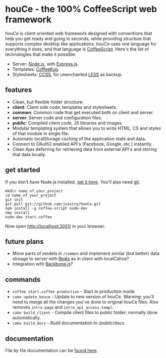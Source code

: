 
# houCe - the 100% CoffeeScript web framework

houCe is client oriented web framework designed with conventions that help you get ready and going in seconds, while providing structure that supports complex desktop like applications. houCe uses one language for everything it does, and that language is [CoffeeScript](http://coffeescript.org/). Here's the list of technologies that make it possible:

* Server: [Node.js](http://nodejs.org/), with [Express.js](http://expressjs.com/).
* Templates: [CoffeeKup](http://coffeekup.org/).
* Stylesheets: [CCSS](https://github.com/aeosynth/ccss), for unenchanted [LESS](http://lesscss.org/) as backup.


## features

* Clean, but flexible folder structure:
 * **client**: Client side code, templates and stylesheets.
 * **common**: Common code that get executed both on client and server.
 * **server**: Server code and configuration files.
 * **public**: Compiled client code, JS libraries and images.
* Modular templating system that allows you to write HTML, CS and styles of that module in single file.
* Automatic localStorage caching of the application state and data.
* Connect to OAuth2 enabled API's (Facebook, Google, etc.) instantly.
* Clean Ajax deferring for retrieving data from external API's and storing that data locally.


## get started

If you don't have Node.js installed, [get it here](http://nodejs.org/#download). You'll also need [git](http://git-scm.com/).

    mkdir name_of_your_project
    cd name_of_your_project
    git init
    git pull git://github.com/jussiry/houCe.git
    npm install -g coffee-script node-dev
    nmp install
    node-dev start.coffee

Now open [http://localhost:3001/](http://localhost:3001/) in your browser.


## future plans

* Move parts of models in `/common` and implement similar (but better) data stroage to server with [Redis](http://redis.io/) as in client with localCahce?
* Integration with [Backbone.js](http://documentcloud.github.com/backbone/)?


## commands

* `coffee start.coffee production` - Start in production mode.
* `cake update_houce` - Update to new version of houCe. *Warning*: you'll need to merge all the changes you've done to original houCe files. Also removes `intro.page` and `intro_api_access.templ`.
* `cake build_client` - Compile client files to public folder; normally done automatically.
* `cake build_docs` - Build documentation to /public/docs


## documentation

File by file documentation can be [found here](http://jussiry.github.com/houCe/index.html).
